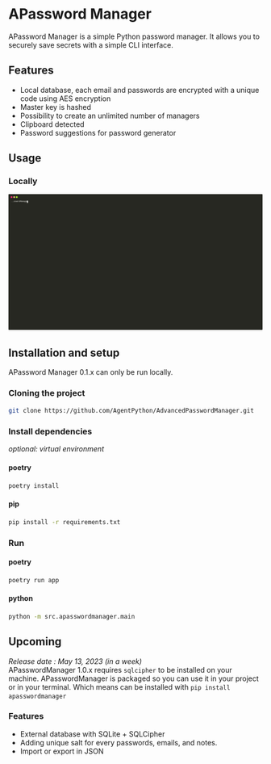 # APassword Manager

APassword Manager is a simple Python password manager. It allows you to securely save secrets with a simple CLI interface.

## Features
- Local database, each email and passwords are encrypted with a unique code using AES encryption
- Master key is hashed
- Possibility to create an unlimited number of managers
- Clipboard detected
- Password suggestions for password generator

## Usage

### Locally
![](./assets/How-To-Use.svg)

## Installation and setup
APassword Manager 0.1.x can only be run locally.

### Cloning the project
``` bash
git clone https://github.com/AgentPython/AdvancedPasswordManager.git
```

### Install dependencies
*optional: virtual environment*

#### poetry

```bash
poetry install
```

#### pip
```bash
pip install -r requirements.txt
```

### Run
#### poetry
``` bash
poetry run app
```

#### python
``` bash
python -m src.apasswordmanager.main
```

## Upcoming
*Release date : May 13, 2023 (in a week)*
<br>
APasswordManager 1.0.x requires `sqlcipher` to be installed on your machine.
APasswordManager is packaged so you can use it in your project or in your terminal.
Which means can be installed with `pip install apasswordmanager`

### Features
- External database with SQLite + SQLCipher
- Adding unique salt for every passwords, emails, and notes.
- Import or export in JSON
